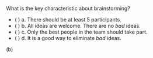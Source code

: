 <panel header="{{ icon_Q_A }} Characteristic of brainstorming">

What is the key characteristic about brainstorming?

- ( ) a. There should be at least 5 participants.
- ( ) b. All ideas are welcome. There are no _bad_ ideas.
- ( ) c. Only the best people in the team should take part.
- ( ) d. It is a good way to eliminate _bad_ ideas.


<panel type="seamless" header="{{ icon_A }} Answer" minimized>

(b)

</panel>
</panel>

